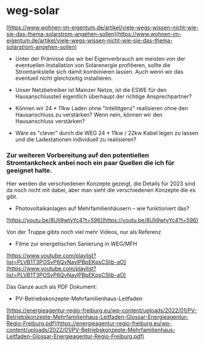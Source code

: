 # weg-solar

[https://www.wohnen-im-eigentum.de/artikel/viele-wegs-wissen-nicht-wie-sie-das-thema-solarstrom-angehen-sollen](https://www.wohnen-im-eigentum.de/artikel/viele-wegs-wissen-nicht-wie-sie-das-thema-solarstrom-angehen-sollen)


- Unter der Prämisse das wir bei Eigenverbrauch am meisten von der eventuellen Installation von Solarenergie profitieren, sollte die Stromtankstelle sich damit kombinieren lassen. Auch wenn wir das eventuell nicht gleichzeitig installieren.

- Unser Netzbetreiber ist Mainzer Netze, ist die ESWE für den Hausanschlussteil eigentlich überhaupt der richtige Ansprechpartner?

- Können wir 24 * 11kw Laden ohne "Intellitgenz" realisieren ohne den Hausanschluss zu verstärken? Wenn nein, können wir den Hausanschluss verstärken?

- Wäre es "clever" durch die WEG 24 * 11kw / 22kw Kabel legen zu lassen und die Ladestationen individuell zu realisieren?



### Zur weiteren Vorbereitung auf den potentiellen Stromtankcheck anbei noch ein paar Quellen die ich für geeignet halte.


Hier werden die verschiedenen Konzepte gezeigt, die Details für 2023 sind da noch nicht mit dabei, aber man sieht die verschiedenen Konzepte die es gibt.

- Photovoltaikanlagen auf Mehrfamilienhäusern – wie funktioniert das?

[https://youtu.be/8UIi9wtyYc4?t=596](https://youtu.be/8UIi9wtyYc4?t=596)


Von der Truppe gibts noch viel mehr Videos, nur als Referenz

- Filme zur energetischen Sanierung in WEG/MFH

[https://www.youtube.com/playlist?list=PLVB1T3POSvP6QyNavlPBpEKpsC5Iib-aO](https://www.youtube.com/playlist?list=PLVB1T3POSvP6QyNavlPBpEKpsC5Iib-aO)


Das Ganze auch als PDF Dokument:

- PV-Betriebskonzepte-Mehrfamilienhaus-Leitfaden

[https://energieagentur-regio-freiburg.eu/wp-content/uploads/2022/01/PV-Betriebskonzepte-Mehrfamilienhaus-Leitfaden-Glossar-Energieagentur-Regio-Freiburg.pdf](https://energieagentur-regio-freiburg.eu/wp-content/uploads/2022/01/PV-Betriebskonzepte-Mehrfamilienhaus-Leitfaden-Glossar-Energieagentur-Regio-Freiburg.pdf)

